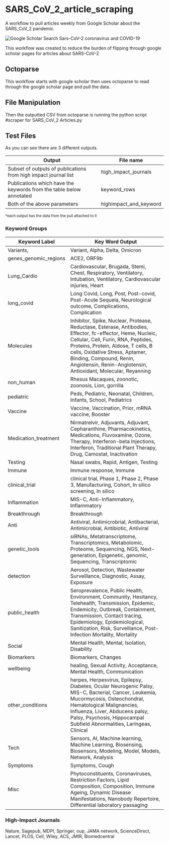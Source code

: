 # SARS_CoV_2_article_scraping
A workflow to pull articles weekly from Google Scholar about the SARS_CoV_2 pandemic. 

![Google Scholar Search Sars-CoV-2 coronavirus and COVID-19](https://github.com/acapria/SARS_CoV_2_article_scraping/assets/131828886/ab9973de-0122-487f-b5fc-d718101322a4)



This workflow was created to reduce the burden of flipping through google scholar pages for articles about SARS-CoV-2

## Octoparse
This workflow starts with google scholar then uses octoparse to read through the google scholar page and pull the data. 

## File Manipulation
Then the outputted CSV from octoparse is running the python script #scraper for SARS_CoV_2 Articles.py

## Test Files
As you can see there are 3 different outputs.

|Output | File name |
|------|-------|
|Subset of outputs of publications from high impact journal list|high_impact_journals|
|Publications which have the keywords from the table below annotated | keyword_rows|
|Both of the above parameters| highimpact_and_keyword|

<sup> *each output has the data from the pull attached to it


### Keyword Groups

|Keyword Label | Key Word Output |
|--------------|------------------|
|Variants, |Variant, Alpha, Delta, Omicron |
|genes_genomic_regions|ACE2, ORF9b|
|Lung_Cardio|Cardiovascular, Brugada, Stemi, Chest, Respiratory, Ventilatory, Intubation, Ventilatory, Cardiovascular injuries, Heart|
|long_covid|Long Covid, Long, Post, Post-covid, Post-Acute Sequela, Neurological outcome, Complications, Complication|
|Molecules|Inhibitor, Spike, Nuclear, Protease, Reductase, Esterase, Antibodies, Effector, fc-effector, Heme, Nucleic, Cellular, Cell, Furin, RNA, Peptides, Proteins, Protein, Aldose, T cells, B cells, Oxidative Stress, Aptamer, Binding, Compound, Renin, Angiotensin, Renin-Angiotensin, Antioxidant, Molecular, Reyanning|
|non_human|Rhesus Macaques, zoonotic, zoonosis, Lion, gorrilla |
|pediatric|Peds, Pediatric, Neonatal, Children, Infants, School, Pediatrics|
|Vaccine|Vaccine, Vaccination, Prior, mRNA vaccine, Booster|
|Medication_treatment|Nirmatrelvir, Adjuvants, Adjuvant, Cepharanthine, Pharmacokinetics, Medications, Fluvoxamine, Ozone, Therapy, Interferon-beta Injections, Interferon, Traditional Plant Therapy, Drug, Camostat, Inactivation|
|Testing|Nasal swabs, Rapid, Antigen, Testing|
|Immune|Immune response, Immune|
|clinical_trial|clinical trial, Phase 1, Phase 2, Phase 3, Manufacturing, Cohort, In silico screening, In silico|
|Inflammation|MIS-C, Anti-Inflammatory, Inflammatory|
|Breakthrough|Breakthrough|
|Anti|Antiviral, Antimicrobrial, Antibacterial, Antimicrobial, Antibiotic, Antiviral |
|genetic_tools|siRNAs, Metatranscriptome, Transcriptomics, Metabolomic, Proteome, Sequencing, NGS, Next-generation, Epigenetic, genomic, Sequencing, Transcriptomic |
|detection|Aerosol, Detection, Wastewater Surveillance, Diagnostic, Assay, Exposure |
|public_health|Seroprevalence, Public Health, Environment, Community, Hesitancy, Telehealth, Transmission, Epidemic, Endemicity, Outbreak, Containment, Transmission, Contact tracing, Epidemiology, Epidemiological, Sanitization, Risk, Surveillance, Post-Infection Mortality, Mortality|
|Social|Mental Health, Mental, Isolation, Disability|
|Biomarkers|Biomarkers, Changes|
|wellbeing|healing, Sexual Activity, Acceptance, Mental Health, Communication |
|other_conditions|herpes, Herpesvirus, Epilepsy, Diabetes, Ocular Neurogenic Palsy, MIS-C, Bacterial, Cancer, Leukemia, Mucormycosis, Osteochondral, Hematological Malignancies, Influenza, Liver, Abducens palsy, Palsy, Psychosis, Hippocampal Subfield Abnormalities, Laríngeas, Clinical|
|Tech|Sensors, AI, Machine learning, Machine Learning, Biosensing, Biosensors, Modeling, Model, Models, Network, Analysis|
|Symptoms|Symptoms, Cough|
|Misc|Phytoconstituents, Coronaviruses, Restriction Factors, Lipid Composition, Composition, Immune Ageing, Dynamic Disease Manifestations, Nanobody Repertoire, Differential laboratory passaging|

### High-Impact Journals
Nature, Sagepub, MDPI, Springer, oup, JAMA network, ScienceDirect, Lancet, PLOS, Cell, Wiley, ACS, JMIR, Biomedcentral
